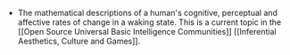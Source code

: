 - The mathematical descriptions of a human's cognitive, perceptual and affective rates of change in a waking state. This is a current topic in the [[Open Source Universal Basic Intelligence Communities]] [[Inferential Aesthetics, Culture and Games]].
